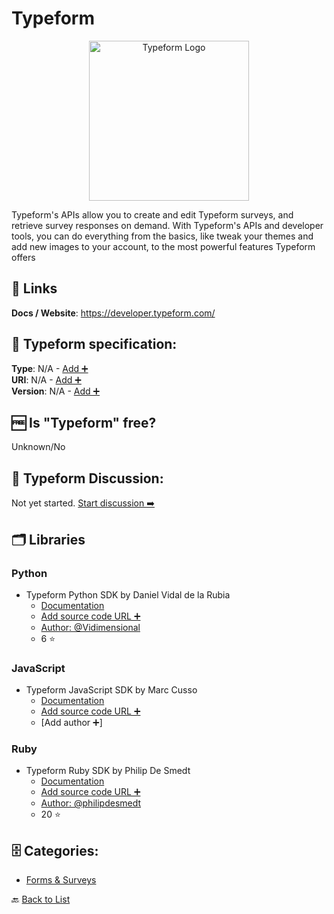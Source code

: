 # Typeform
<p align="center">
    <img width="256" src="https://raw.githubusercontent.com/apis-list/apis-list/main/apis/typeform/logo_256x256.png" alt="Typeform Logo"/>
</p>
Typeform's APIs allow you to create and edit Typeform surveys, and retrieve survey responses on demand. With Typeform's APIs and developer tools, you can do everything from the basics, like tweak your themes and add new images to your account, to the most powerful features Typeform offers

##  🔗 Links
**Docs / Website**: https://developer.typeform.com/

## 🧬 Typeform specification:
**Type**: N/A - [Add ➕](https://github.com/apis-list/apis-list/edit/main/apis-list.yaml)  
**URI**: N/A - [Add ➕](https://github.com/apis-list/apis-list/edit/main/apis-list.yaml)  
**Version**: N/A - [Add ➕](https://github.com/apis-list/apis-list/edit/main/apis-list.yaml)

## 🆓 Is "Typeform" free?
 Unknown/No 

## 💬 Typeform Discussion:
Not yet started. [Start discussion ➡️](https://github.com/apis-list/apis-list/discussions/new)

## 🗂️ Libraries
### Python
- Typeform Python SDK by Daniel Vidal de la Rubia
    - [Documentation](https://github.com/Vidimensional/py-typeformio)
    - [Add source code URL ➕]()
    - [Author: @Vidimensional](https://github.com/Vidimensional)
    - 6 ⭐

### JavaScript
- Typeform JavaScript SDK by Marc Cusso
    - [Documentation](https://github.com/CussoMarc/typeform-sdk)
    - [Add source code URL ➕]()
    - [Add author ➕]

### Ruby
- Typeform Ruby SDK by Philip De Smedt
    - [Documentation](https://github.com/philipdesmedt/typeform)
    - [Add source code URL ➕]()
    - [Author: @philipdesmedt](https://github.com/philipdesmedt)
    - 20 ⭐


## 🗄️ Categories:
- [Forms & Surveys](https://github.com/apis-list/apis-list#forms--surveys-)

🔙  [Back to List](https://github.com/apis-list/apis-list)
